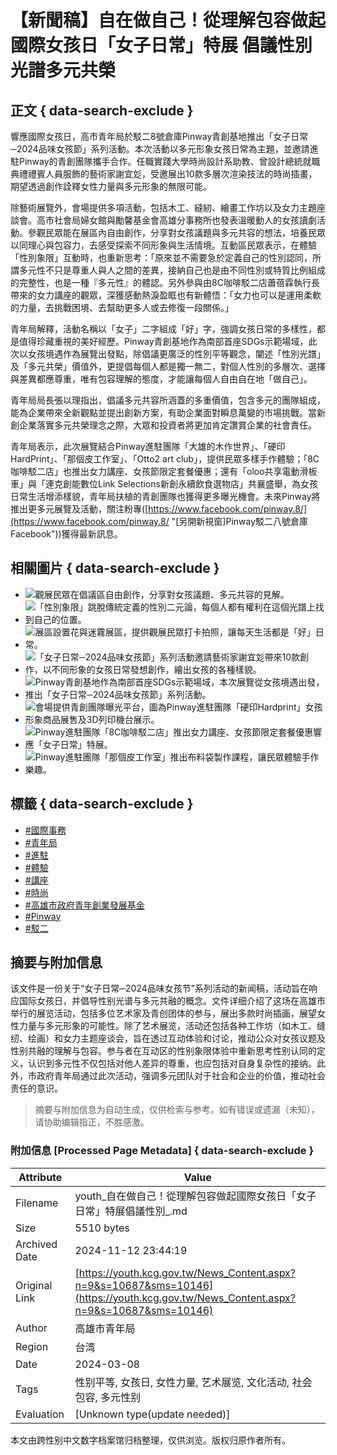 # 【新聞稿】自在做自己！從理解包容做起 國際女孩日「女子日常」特展 倡議性別光譜多元共榮

## 正文 { data-search-exclude }


響應國際女孩日，高市青年局於駁二8號倉庫Pinway青創基地推出「女子日常─2024品味女孩節」系列活動。本次活動以多元形象女孩日常為主題，並邀請進駐Pinway的青創團隊攜手合作。任職實踐大學時尚設計系助教、曾設計總統就職典禮禮賓人員服飾的藝術家謝宜彣，受邀展出10款多層次渲染技法的時尚插畫，期望透過創作詮釋女性力量與多元形象的無限可能。

除藝術展覽外，會場提供多項活動，包括木工、縫紉、繪畫工作坊以及女力主題座談會。高市社會局婦女館與勵馨基金會高雄分事務所也發表溫暖動人的女孩讀劇活動。參觀民眾能在展區內自由創作，分享對女孩議題與多元共容的想法，培養民眾以同理心與包容力，去感受探索不同形象與生活情境。互動區民眾表示，在體驗「性別象限」互動時，也重新思考：「原來並不需要急於定義自己的性別認同，所謂多元性不只是尊重人與人之間的差異，接納自己也是由不同性別或特質比例組成的完整性，也是一種『多元性』的體認。另外參與由8C咖啡駁二店蕭蓓霖執行長帶來的女力講座的觀眾，深獲感動熱淚盈眶也有新體悟：「女力也可以是運用柔軟的力量，去挑戰困境、去幫助更多人或去修復一段關係。」

青年局解釋，活動名稱以「女子」二字組成「好」字，強調女孩日常的多樣性，都是值得珍藏重視的美好經歷。Pinway青創基地作為南部首座SDGs示範場域，此次以女孩境遇作為展覽出發點，除倡議更廣泛的性別平等觀念，闡述「性別光譜」及「多元共榮」價值外，更提倡每個人都是獨一無二，對個人性別的多層次、選擇與差異都應尊重，唯有包容理解的態度，才能讓每個人自由自在地「做自己」。

青年局局長張以理指出，倡議多元共容所涵蓋的多重價值，包含多元的團隊組成，能為企業帶來全新觀點並提出創新方案，有助企業面對瞬息萬變的市場挑戰。當新創企業落實多元共榮理念之際，大眾和投資者將更加肯定讚賞企業的社會責任。

青年局表示，此次展覽結合Pinway進駐團隊「大雄的木作世界」、「硬印HardPrint」、「那個皮工作室」、「Otto2 art club」，提供民眾多樣手作體驗；「8C咖啡駁二店」也推出女力講座、女孩節限定套餐優惠；還有「oloo共享電動滑板車」與「連克創能數位Link Selections新創永續飲食選物店」共襄盛舉，為女孩日常生活增添樣貌，青年局扶植的青創團隊也獲得更多曝光機會。未來Pinway將推出更多元展覽及活動，關注粉專([https://www.facebook.com/pinway.8/](https://www.facebook.com/pinway.8/ "[另開新視窗]Pinway駁二八號倉庫 Facebook"))獲得最新訊息。

## 相關圖片 { data-search-exclude }

- ![觀展民眾在倡議區自由創作，分享對女孩議題、多元共容的見解。](https://youth-ws.kcg.gov.tw/001/Upload/448/relpic/10146/10687/06b88f63-3d25-4692-a15a-98c40e14783d@710x470.jpg)
- ![「性別象限」跳脫傳統定義的性別二元論，每個人都有權利在這個光譜上找到自己的位置。](https://youth-ws.kcg.gov.tw/001/Upload/448/relpic/10146/10687/b18e60b3-aba2-4c27-a45c-faf8915554fc@710x470.jpg)
- ![展區設置花與迷霧展區，提供觀展民眾打卡拍照，讓每天生活都是「好」日常。](https://youth-ws.kcg.gov.tw/001/Upload/448/relpic/10146/10687/c469eb1f-e8d3-467a-95ac-657d3b7a2bfa@710x470.jpg)
- ![「女子日常─2024品味女孩節」系列活動邀請藝術家謝宜彣帶來10款創作，以不同形象的女孩日常發想創作，繪出女孩的各種樣貌。](https://youth-ws.kcg.gov.tw/001/Upload/448/relpic/10146/10687/84224472-2652-4bfc-b281-d41c9978183e@710x470.jpg)
- ![Pinway青創基地作為南部首座SDGs示範場域，本次展覽從女孩境遇出發，推出「女子日常─2024品味女孩節」系列活動。](https://youth-ws.kcg.gov.tw/001/Upload/448/relpic/10146/10687/b8939cb0-e235-40f3-81be-bf3860525ad9@710x470.jpg)
- ![會場提供青創團隊曝光平台，圖為Pinway進駐團隊「硬印Hardprint」女孩形象商品展售及3D列印機台展示。](https://youth-ws.kcg.gov.tw/001/Upload/448/relpic/10146/10687/06047823-3570-4b35-8c32-d37febbc7ca0@710x470.jpg)
- ![Pinway進駐團隊「8C咖啡駁二店」推出女力講座、女孩節限定套餐優惠響應「女子日常」特展。](https://youth-ws.kcg.gov.tw/001/Upload/448/relpic/10146/10687/4a81202c-2fff-468a-b0ff-26350cffb691@710x470.jpg)
- ![Pinway進駐團隊「那個皮工作室」推出布料袋製作課程，讓民眾體驗手作樂趣。](https://youth-ws.kcg.gov.tw/001/Upload/448/relpic/10146/10687/cf1664ca-f269-4c69-9fa5-83eeab542a00@710x470.jpg)

## 標籤 { data-search-exclude }

- [#國際事務](News_Tag.aspx?n=9&sms=10146&t=14)
- [#青年局](News_Tag.aspx?n=9&sms=10146&t=16)
- [#進駐](News_Tag.aspx?n=9&sms=10146&t=26)
- [#體驗](News_Tag.aspx?n=9&sms=10146&t=31)
- [#講座](News_Tag.aspx?n=9&sms=10146&t=34)
- [#時尚](News_Tag.aspx?n=9&sms=10146&t=36)
- [#高雄市政府青年創業發展基金](News_Tag.aspx?n=9&sms=10146&t=44)
- [#Pinway](News_Tag.aspx?n=9&sms=10146&t=60)
- [#駁二](News_Tag.aspx?n=9&sms=10146&t=62)

## 摘要与附加信息

<!-- tcd_abstract -->
该文件是一份关于“女子日常─2024品味女孩节”系列活动的新闻稿，活动旨在响应国际女孩日，并倡导性别光谱与多元共融的概念。文件详细介绍了这场在高雄市举行的展览活动，包括多位艺术家及青创团体的参与，展出多款时尚插画，展望女性力量与多元形象的可能性。除了艺术展览，活动还包括各种工作坊（如木工、缝纫、绘画）和女力主题座谈会，旨在透过互动体验和讨论，推动公众对女孩议题及性别共融的理解与包容。参与者在互动区的性别象限体验中重新思考性别认同的定义，认识到多元性不仅包括对他人差异的尊重，也应包括对自身复杂性的接纳。此外，市政府青年局通过此次活动，强调多元团队对于社会和企业的价值，推动社会责任的意识。
<!-- tcd_abstract_end -->

> 摘要与附加信息为自动生成，仅供检索与参考。如有错误或遗漏（未知），请协助编辑指正，不胜感激。

### 附加信息 [Processed Page Metadata] { data-search-exclude }

| Attribute       | Value                                  |
|-----------------|----------------------------------------|
| Filename        | youth_自在做自己！從理解包容做起國際女孩日「女子日常」特展倡議性別_.md                             |
| Size            | 5510 bytes                           |
| Archived Date   | 2024-11-12 23:44:19                             |
| Original Link   | [https://youth.kcg.gov.tw/News_Content.aspx?n=9&s=10687&sms=10146](https://youth.kcg.gov.tw/News_Content.aspx?n=9&s=10687&sms=10146)                       |
| Author          | 高雄市青年局                               |
| Region          | 台湾                               |
| Date            | 2024-03-08                                 |
| Tags            | 性别平等, 女孩日, 女性力量, 艺术展览, 文化活动, 社会包容, 多元性别                                 |
| Evaluation            | [Unknown type(update needed)]                                 |
<!-- tcd_table_end -->

本文由跨性别中文数字档案馆归档整理，仅供浏览。版权归原作者所有。
